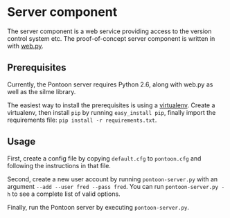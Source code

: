 Server component
================

The server component is a web service providing access to the version control system etc. The proof-of-concept server component is written in with [web.py][].

[web.py]:   http://webpy.org/

Prerequisites
-------------
Currently, the Pontoon server requires Python 2.6, along with web.py as well as the silme library.

The easiest way to install the prerequisites is using a [virtualenv][]. Create a virtualenv, then install `pip` by running `easy_install pip`, finally import the requirements file: `pip install -r requirements.txt`.

[virtualenv]:   http://pypi.python.org/pypi/virtualenv

Usage
-----
First, create a config file by copying `default.cfg` to `pontoon.cfg` and following the instructions in that file.

Second, create a new user account by running `pontoon-server.py` with an argument `--add --user fred --pass fred`. You can run `pontoon-server.py -h` to see a complete list of valid options.

Finally, run the Pontoon server by executing `pontoon-server.py`.
